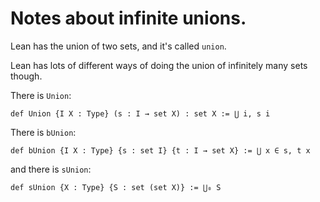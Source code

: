 # Notes about infinite unions.

Lean has the union of two sets, and it's called `union`.

Lean has lots of different ways of doing the union of infinitely
many sets though.

There is `Union`:

`def Union {I X : Type} (s : I → set X) : set X := ⋃ i, s i`

There is `bUnion`:

`def bUnion {I X : Type} {s : set I} {t : I → set X} := ⋃ x ∈ s, t x`


and there is `sUnion`:

`def sUnion {X : Type} {S : set (set X)} := ⋃₀ S`


